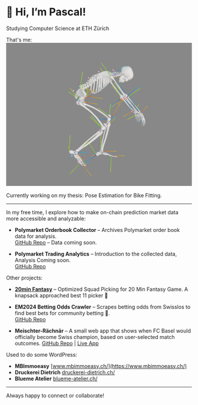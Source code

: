 # 👋 Hi, I’m Pascal!
Studying Computer Science at ETH Zürich

That's me: 
![thesis_opensim](opensim.png)

Currently working on my thesis: Pose Estimation for Bike Fitting.



---

In my free time, I explore how to make on-chain prediction market data more accessible and analyzable:

- **Polymarket Orderbook Collector** – Archives Polymarket order book data for analysis.  
  [GitHub Repo](https://github.com/PascalFewi/Polymarket_Orderbook_Collector) – Data coming soon.

- **Polymarket Trading Analytics** – Introduction to the collected data, Analysis Coming soon.  
  [GitHub Repo](https://github.com/PascalFewi/Polymarket_Trading)

Other projects:

- **[20min Fantasy](https://github.com/PascalFewi/20minfantasy)** – Optimized Squad Picking for  20 Min Fantasy Game. A knapsack approached best 11 picker 🤯

- **EM2024 Betting Odds Crawler** – Scrapes betting odds from Swisslos to find best bets for community betting 🤥.  
  [GitHub Repo](https://github.com/PascalFewi/EM2024_BettingOdds_Crawler)

- **Meischter-Rächnär** – A small web app that shows when FC Basel would officially become Swiss champion, based on user-selected match outcomes. 
  [GitHub Repo](https://github.com/PascalFewi/Meischter-Raechner) | [Live App](https://pascalfewi.github.io/Meischter-Raechner/)

Used to do some WordPress: 

- **MBImmoeasy** [www.mbimmoeasy.ch/](https://www.mbimmoeasy.ch/)
- **Druckerei Dietrich** [druckerei-dietrich.ch/](https://druckerei-dietrich.ch/)
- **Blueme Atelier** [blueme-atelier.ch/](https://blueme-atelier.ch/)

---

Always happy to connect or collaborate!
